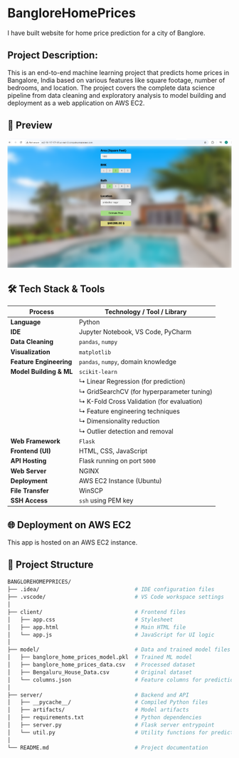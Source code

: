 # BangloreHomePrices
I have built website for home price prediction for a city of Banglore.

## Project Description:
This is an end-to-end machine learning project that predicts home prices in Bangalore, India based on various features like square footage, number of bedrooms, and location. The project covers the complete data science pipeline from data cleaning and exploratory analysis to model building and deployment as a web application on AWS EC2.

## 📸 Preview

![App Screenshot](schreenshot.png)


## 🛠️ Tech Stack & Tools

| Process                        | Technology / Tool / Library                      |
|-------------------------------|--------------------------------------------------|
| **Language**                  | Python                                           |
| **IDE**                       | Jupyter Notebook, VS Code, PyCharm              |
| **Data Cleaning**             | `pandas`, `numpy`                               |
| **Visualization**             | `matplotlib`                                    |
| **Feature Engineering**       | `pandas`, `numpy`, domain knowledge             |
| **Model Building & ML**       | `scikit-learn`                                   |
|                               | ↳ Linear Regression (for prediction)            |
|                               | ↳ GridSearchCV (for hyperparameter tuning)      |
|                               | ↳ K-Fold Cross Validation (for evaluation)      |
|                               | ↳ Feature engineering techniques                |
|                               | ↳ Dimensionality reduction                      |
|                               | ↳ Outlier detection and removal                 |
| **Web Framework**             | `Flask`                                         |
| **Frontend (UI)**             | HTML, CSS, JavaScript                           |
| **API Hosting**               | Flask running on port `5000`                    |
| **Web Server**                | NGINX                                           |
| **Deployment**                | AWS EC2 Instance (Ubuntu)                       |
| **File Transfer**             | WinSCP                                           |
| **SSH Access**                | `ssh` using PEM key                             |


## 🌐 Deployment on AWS EC2

This app is hosted on an AWS EC2 instance.

## 📂 Project Structure

```bash
BANGLOREHOMEPPRICES/
├── .idea/                              # IDE configuration files
├── .vscode/                            # VS Code workspace settings
│
├── client/                             # Frontend files
│   ├── app.css                         # Stylesheet
│   ├── app.html                        # Main HTML file
│   └── app.js                          # JavaScript for UI logic
│
├── model/                              # Data and trained model files
│   ├── banglore_home_prices_model.pkl  # Trained ML model
│   ├── banglore_home_prices_data.csv   # Processed dataset
│   ├── Bengaluru_House_Data.csv        # Original dataset
│   └── columns.json                    # Feature columns for prediction
│
├── server/                             # Backend and API
│   ├── __pycache__/                    # Compiled Python files
│   ├── artifacts/                      # Model artifacts
│   ├── requirements.txt                # Python dependencies
│   ├── server.py                       # Flask server entrypoint
│   └── util.py                         # Utility functions for prediction
│
└── README.md                           # Project documentation



